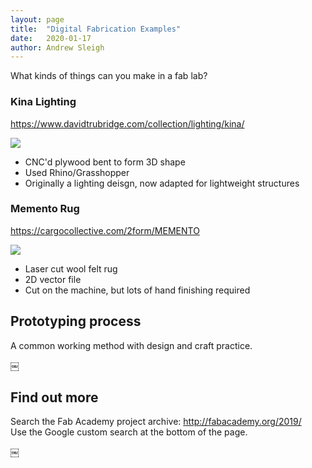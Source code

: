 ```yaml
---
layout: page
title:  "Digital Fabrication Examples"
date:   2020-01-17
author: Andrew Sleigh
---
```


What kinds of things can you make in a fab lab?

<!--more-->

### Kina Lighting

<https://www.davidtrubridge.com/collection/lighting/kina/>

![](/digital-fabrication-module/assets/kina-light.jpg)

* CNC'd plywood bent to form 3D shape
* Used Rhino/Grasshopper
* Originally a lighting deisgn, now adapted for lightweight structures


### Memento Rug

<https://cargocollective.com/2form/MEMENTO>

![](/digital-fabrication-module/assets/memento3.jpg)

* Laser cut wool felt rug
* 2D vector file
* Cut on the machine, but lots of hand finishing required



## Prototyping process

A common working method with design and craft practice.


￼
## Find out more

Search the Fab Academy project archive: <http://fabacademy.org/2019/>  
Use the Google custom search at the bottom of the page.

￼
